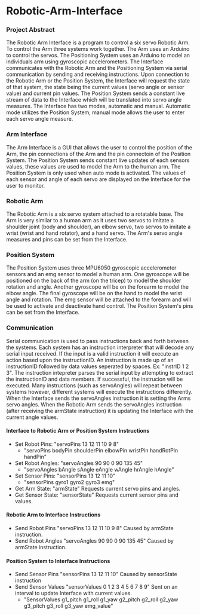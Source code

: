 # Robotic-Arm-Interface

<h3> Project Abstract </h3>
The Robotic Arm Interface is a program to control a six servo Robotic Arm. To control the Arm three systems work together. The Arm uses an Arduino to control the servos. The Positioning System uses an Arduino to model an individuals arm using gyroscopic accelerometers. The Interface communicates with the Robotic Arm and the Positioning System via serial communication by sending and receiving instructions. Upon connection to the Robotic Arm or the Position System, the Interface will request the state of that system, the state being the current values (servo angle or sensor value) and current pin values. The Position System sends a constant live stream of data to the Interface which will be translated into servo angle measures. The Interface has two modes, automatic and manual. Automatic mode utilizes the Position System, manual mode allows the user to enter each servo angle measure.  

<h3> Arm Interface </h3>
The Arm Interface is a GUI that allows the user to control the position of the Arm, the pin connections of the Arm and the pin connectoin of the Position System. The Position System sends constant live updates of each sensors values, these values are used to model the Arm to the human arm. The Position System is only used when auto mode is activated. The values of each sensor and angle of each servo are displayed on the Interface for the user to monitor. 

<h3> Robotic Arm </h3>
The Robotic Arm is a six servo system attached to a rotatable base. The Arm is very similar to a human arm as it uses two servos to imitate a shoulder joint (body and shoulder), an elbow servo, two servos to imitate a wrist (wrist and hand rotator), and a hand servo. The Arm's servo angle measures and pins can be set from the Interface. 

<h3> Position System </h3>
The Position System uses three MPU6050 gyroscopic accelerometer sensors and an emg sensor to model a human arm. One gyroscope will be positioned on the back of the arm (on the tricep) to model the shoulder rotation and angle. Another gyroscope will be on the forearm to model the elbow angle. The final gyroscope will be on the hand to model the wrist angle and rotation. The emg sensor will be attached to the forearm and will be used to activate and deactivate hand control. The Position System's pins can be set from the Interface. 

<h3> Communication </h3>
Serial communication is used to pass instructions back and forth between the systems. Each system has an instruction interpreter that will decode any serial input received. If the input is a valid instruction it will execute an action based upon the instructionID. An instruction is made up of an instructionID followed by data values seperated by spaces. Ex: "instrID 1 2 3". The instruction intepreter parses the serial input by attempting to extract the instructionID and data members. If successful, the instrucion will be executed. Many instructions (such as servoAngles) will repeat between systems however, different systems will execute the instructions differently. When the Interface sends the servoAngles instruction it is setting the Arms servo angles. When the Robotic Arm sends the servoAngles instruction (after receiving the armState instruction) it is updating the Interface with the current angle values.  

<h4> Interface to Robotic Arm or Position System Instructions </h4>

- Set Robot Pins:    "servoPins 13 12 11 10 9 8"          
   - "servoPins bodyPin shoulderPin elbowPin wristPin handRotPin handPin"
- Set Robot Angles:  "servoAngles 90 90 0 90 135 45"      
   - "servoAngles bAngle sAngle eAngle wAngle hrAngle hAngle"
- Set Sensor Pins:   "sensorPins 13 12 11 10"             
   - "sensorPins gyro1 gyro2 gyro3 emg"
- Get Arm State:     "armState"                           Requests current servo pins and angles.
- Get Sensor State:  "sensorState"                        Requests current sensor pins and values.

<h4> Robotic Arm to Interface Instructions </h4>

- Send Robot Pins    "servoPins 13 12 11 10 9 8"          Caused by armState instruction.
- Send Robot Angles  "servoAngles 90 90 0 90 135 45"      Caused by armState instruction.

<h4> Position System to Interface Instructions </h4>

- Send Sensor Pins "sensorPins 13 12 11 10"               Caused by sensorState instruction
- Send Sensor Values "sensorValues 0 1 2 3 4 5 6 7 8 9"   Sent on an interval to update Interface with current values. 
   - "SensorValues g1_pitch g1_roll g1_yaw g2_pitch g2_roll g2_yaw g3_pitch g3_roll g3_yaw emg_value"

